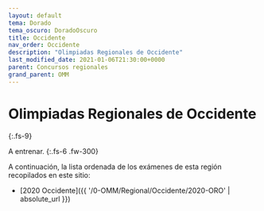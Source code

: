 ```yaml
---
layout: default
tema: Dorado
tema_oscuro: DoradoOscuro
title: Occidente
nav_order: Occidente
description: "Olimpiadas Regionales de Occidente"
last_modified_date: 2021-01-06T21:30:00+0000
parent: Concursos regionales
grand_parent: OMM
---
```


# Olimpiadas Regionales de&nbsp;<span class="deg-sitio deg-sitio-texto">Occidente</span>
{:.fs-9}

A entrenar.
{:.fs-6 .fw-300}

A continuación, la lista ordenada de los exámenes de esta región recopilados en este sitio:

* [2020 Occidente]({{ '/0-OMM/Regional/Occidente/2020-ORO' | absolute_url }})

